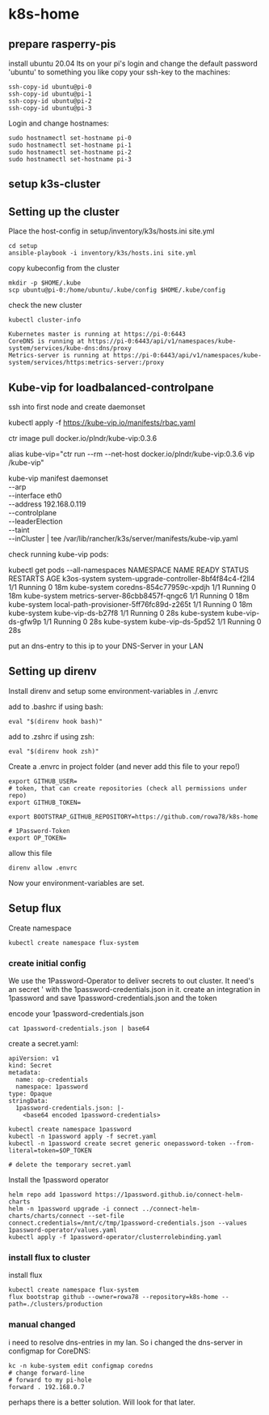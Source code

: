 # k8s-home

## prepare rasperry-pis

install ubuntu 20.04 lts on your pi's
login and change the default password 'ubuntu' to something you like
copy your ssh-key to the machines:

```
ssh-copy-id ubuntu@pi-0
ssh-copy-id ubuntu@pi-1
ssh-copy-id ubuntu@pi-2
ssh-copy-id ubuntu@pi-3
```

Login and change hostnames:

```
sudo hostnamectl set-hostname pi-0
sudo hostnamectl set-hostname pi-1
sudo hostnamectl set-hostname pi-2
sudo hostnamectl set-hostname pi-3
```

## setup k3s-cluster

## Setting up the cluster

Place the host-config in setup/inventory/k3s/hosts.ini site.yml

```
cd setup
ansible-playbook -i inventory/k3s/hosts.ini site.yml
```

copy kubeconfig from the cluster

```
mkdir -p $HOME/.kube
scp ubuntu@pi-0:/home/ubuntu/.kube/config $HOME/.kube/config
```

check the new cluster

```
kubectl cluster-info
```

```
Kubernetes master is running at https://pi-0:6443
CoreDNS is running at https://pi-0:6443/api/v1/namespaces/kube-system/services/kube-dns:dns/proxy
Metrics-server is running at https://pi-0:6443/api/v1/namespaces/kube-system/services/https:metrics-server:/proxy
```

## Kube-vip for loadbalanced-controlpane

ssh into first node and create daemonset

kubectl apply -f https://kube-vip.io/manifests/rbac.yaml

ctr image pull docker.io/plndr/kube-vip:0.3.6

alias kube-vip="ctr run --rm --net-host docker.io/plndr/kube-vip:0.3.6 vip /kube-vip"

kube-vip manifest daemonset \
    --arp \
    --interface eth0 \
    --address 192.168.0.119 \
    --controlplane \
    --leaderElection \
    --taint \
    --inCluster | tee /var/lib/rancher/k3s/server/manifests/kube-vip.yaml

check running kube-vip pods:

kubectl get pods --all-namespaces
NAMESPACE     NAME                                        READY   STATUS    RESTARTS   AGE
k3os-system   system-upgrade-controller-8bf4f84c4-f2ll4   1/1     Running   0          18m
kube-system   coredns-854c77959c-xpdjh                    1/1     Running   0          18m
kube-system   metrics-server-86cbb8457f-qngc6             1/1     Running   0          18m
kube-system   local-path-provisioner-5ff76fc89d-z265t     1/1     Running   0          18m
kube-system   kube-vip-ds-b27f8                           1/1     Running   0          28s
kube-system   kube-vip-ds-gfw9p                           1/1     Running   0          28s
kube-system   kube-vip-ds-5pd52                           1/1     Running   0          28s

put an dns-entry to this ip to your DNS-Server in your LAN


## Setting up direnv

Install direnv and setup some environment-variables in ./.envrc

add to .bashrc if using bash:
```
eval "$(direnv hook bash)"
```
add to .zshrc if using zsh:
```
eval "$(direnv hook zsh)"
```

Create a .envrc in project folder (and never add this file to your repo!)

```
export GITHUB_USER=
# token, that can create repositories (check all permissions under repo)
export GITHUB_TOKEN=

export BOOTSTRAP_GITHUB_REPOSITORY=https://github.com/rowa78/k8s-home

# 1Password-Token
export OP_TOKEN=
```

allow this file

```
direnv allow .envrc
```

Now your environment-variables are set.

## Setup flux

Create namespace

```
kubectl create namespace flux-system
```

### create initial config

We use the 1Password-Operator to deliver secrets to out cluster. It need's an secret ' with the 1password-credentials.json in it. create an integration in 1password and save 1password-credentials.json and the token

encode your 1password-credentials.json

```
cat 1password-credentials.json | base64
```

create a secret.yaml: 

```
apiVersion: v1
kind: Secret
metadata:
  name: op-credentials
  namespace: 1password
type: Opaque
stringData:
  1password-credentials.json: |-
    <base64 encoded 1password-credentials>
```

``` 
kubectl create namespace 1password
kubectl -n 1password apply -f secret.yaml
kubectl -n 1password create secret generic onepassword-token --from-literal=token=$OP_TOKEN

# delete the temporary secret.yaml
```

Install the 1password operator

```
helm repo add 1password https://1password.github.io/connect-helm-charts
helm -n 1password upgrade -i connect ../connect-helm-charts/charts/connect --set-file connect.credentials=/mnt/c/tmp/1password-credentials.json --values 1password-operator/values.yaml
kubectl apply -f 1password-operator/clusterrolebinding.yaml
```



### install flux to cluster

install flux

``` 
kubectl create namespace flux-system
flux bootstrap github --owner=rowa78 --repository=k8s-home --path=./clusters/production
```

### manual changed

i need to resolve dns-entries in my lan. So i changed the dns-server in configmap for CoreDNS:

```
kc -n kube-system edit configmap coredns
# change forward-line
# forward to my pi-hole
forward . 192.168.0.7
```

perhaps there is a better solution. Will look for that later.